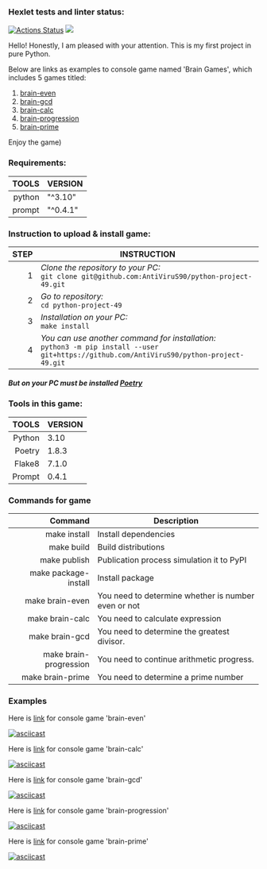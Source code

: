 ### Hexlet tests and linter status:
[![Actions Status](https://github.com/AntiViruS90/python-project-49/actions/workflows/hexlet-check.yml/badge.svg)](https://github.com/AntiViruS90/python-project-49/actions)
<a href="https://codeclimate.com/github/AntiViruS90/python-project-49/maintainability"><img src="https://api.codeclimate.com/v1/badges/d8e7551f540326eecf1e/maintainability" /></a>

Hello! Honestly, I am pleased with your attention. This is my first project in pure Python.

Below are links as examples to console game named 'Brain Games', which includes 5 games titled:

1. [brain-even](https://asciinema.org/a/Z9GiVRSgtuZzTBkYAl1V69rkp)
2. [brain-gcd](https://asciinema.org/a/nJj8conDbwz7YuD2OTi0qb7ed)
3. [brain-calc](https://asciinema.org/a/DSzG4BEXdY0Qx2Nl1aNXqMfzm)
4. [brain-progression](https://asciinema.org/a/f7Qe5jCtbRZyjX0zdUdBaewju)
5. [brain-prime](https://asciinema.org/a/u3jBY27XTFZ3R71k4CCxlaeSn)

Enjoy the game)


### **Requirements:**

|  TOOLS | VERSION   |
|-------:|-----------|
| python | "^3.10"   |
| prompt | "^0.4.1"  |




### **Instruction to upload & install game:**


| STEP | INSTRUCTION                                                                                                                                       |
|-----:|---------------------------------------------------------------------------------------------------------------------------------------------------|
|    1 | _Clone the repository to your PC:_<br/>```git clone git@github.com:AntiViruS90/python-project-49.git```                                           |
|    2 | _Go to repository:_<br/> ```cd python-project-49```                                                                                               |
|    3 | _Installation on your PC:_ <br/>```make install```                                                                                                |
|    4 | _You can use another command for installation:_ <br/>```python3 -m pip install --user git+https://github.com/AntiViruS90/python-project-49.git``` |


#### _But on your PC must be installed [Poetry](https://python-poetry.org/)_

### **Tools in this game**:

|  TOOLS | VERSION |
|-------:|---------|
| Python | 3.10    |
| Poetry | 1.8.3   |
| Flake8 | 7.1.0   |
| Prompt | 0.4.1   |

### **Commands for game**

|                Command | Description                                         |
|-----------------------:|-----------------------------------------------------|
|           make install | Install dependencies                                |
|             make build | Build distributions                                 |
|           make publish | Publication process simulation it to PyPI           |
|   make package-install | Install package                                     |
|        make brain-even | You need to determine whether is number even or not |
|        make brain-calc | You need to calculate expression                    |
|         make brain-gcd | You need to determine the greatest divisor.         |
| make brain-progression | You need to continue arithmetic progress.           |
|       make brain-prime | You need to determine a prime number                |


### **Examples**

Here is [link](https://asciinema.org/a/zu906Uf2GWhalAqjmbLrW9APl.svg) for console game 'brain-even'

[![asciicast](https://asciinema.org/a/zu906Uf2GWhalAqjmbLrW9APl.svg)](https://asciinema.org/a/zu906Uf2GWhalAqjmbLrW9APl)

Here is [link](https://asciinema.org/a/DSzG4BEXdY0Qx2Nl1aNXqMfzm) for console game 'brain-calc'

[![asciicast](https://asciinema.org/a/DSzG4BEXdY0Qx2Nl1aNXqMfzm.svg)](https://asciinema.org/a/DSzG4BEXdY0Qx2Nl1aNXqMfzm)

Here is [link](https://asciinema.org/a/nJj8conDbwz7YuD2OTi0qb7ed) for console game 'brain-gcd'

[![asciicast](https://asciinema.org/a/nJj8conDbwz7YuD2OTi0qb7ed.svg)](https://asciinema.org/a/nJj8conDbwz7YuD2OTi0qb7ed)

Here is [link](https://asciinema.org/a/f7Qe5jCtbRZyjX0zdUdBaewju) for console game 'brain-progression'

[![asciicast](https://asciinema.org/a/f7Qe5jCtbRZyjX0zdUdBaewju.svg)](https://asciinema.org/a/f7Qe5jCtbRZyjX0zdUdBaewju)

Here is [link](https://asciinema.org/a/u3jBY27XTFZ3R71k4CCxlaeSn) for console game 'brain-prime'

[![asciicast](https://asciinema.org/a/u3jBY27XTFZ3R71k4CCxlaeSn.svg)](https://asciinema.org/a/u3jBY27XTFZ3R71k4CCxlaeSn)

